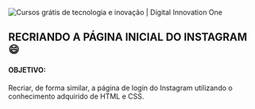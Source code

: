 ![Cursos grátis de tecnologia e inovação | Digital Innovation One](https://hermes.digitalinnovation.one/site/images/cover_dio.jpg)

## RECRIANDO A PÁGINA INICIAL DO INSTAGRAM :smile:

#### OBJETIVO:

Recriar, de forma similar, a página de login do Instagram utilizando o conhecimento adquirido de HTML e CSS.

